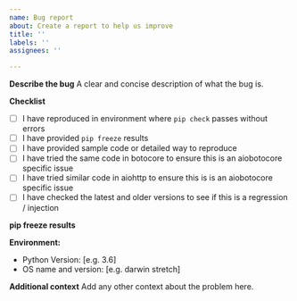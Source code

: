 ```yaml
---
name: Bug report
about: Create a report to help us improve
title: ''
labels: ''
assignees: ''

---
```


**Describe the bug**
A clear and concise description of what the bug is.

**Checklist**
- [ ] I have reproduced in environment where `pip check` passes without errors
- [ ] I have provided `pip freeze` results
- [ ] I have provided sample code or detailed way to reproduce
- [ ] I have tried the same code in botocore to ensure this is an aiobotocore specific issue
- [ ] I have tried similar code in aiohttp to ensure this is is an aiobotocore specific issue
- [ ] I have checked the latest and older versions to see if this is a regression / injection

**pip freeze results**

**Environment:**
 - Python Version: [e.g. 3.6]
 - OS name and version: [e.g. darwin stretch]

**Additional context**
Add any other context about the problem here.
